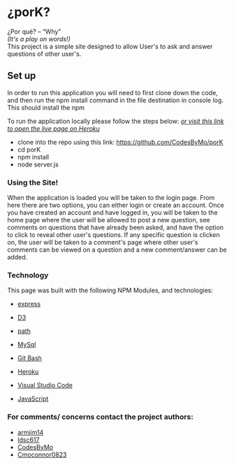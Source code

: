 # ¿porK?  
¿Por qué? – “Why”  
*(It's a play on words!)*  
This project is a simple site designed to allow User's to ask and answer questions of other user's. 


## Set up
In order to run this application you will need to first clone down the code, and then run the npm install command in the file destination in console log. This should install the npm 

To run the application locally  please follow the steps below:
*[or visit this link to open the live page on Heroku](https://pork-answers.herokuapp.com)*


* clone into the repo using this link: https://github.com/CodesByMo/porK
* cd porK
* npm install
* node server.js 


### Using the Site!
When the application is loaded you will be taken to the login page. From here there are two options, you can either login or create an account. Once you have created an account and have logged in, you will be taken to the home page where the user will be allowed to post a new question, see comments on questions that have already been asked, and have the option to click to reveal other user's questions. If any specific question is clicken on, the user will be taken to a comment's page where other user's comments can be viewed on a question and a new comment/answer can be added.



### Technology
This page was built with the following NPM Modules, and technologies:


* [express](https://www.npmjs.com/package/express)

* [D3](https://d3js.org/)

* [path](https://www.npmjs.com/package/path)

* [MySql](https://www.mysql.com/)

* [Git Bash](https://gitforwindows.org/)

* [Heroku](https://id.heroku.com/login)

* [Visual Studio Code](https://code.visualstudio.com/)

* [JavaScript](https://developer.mozilla.org/en-US/docs/Web/JavaScript/Reference)





### For comments/ concerns contact the project authors: 
- [armjim14](https://github.com/armjim14) 
- [ldsc617](https://github.com/ldsc617)
- [CodesByMo](https://github.com/CodesByMo/porK)
- [Cmoconnor0823](https://github.com/Cmoconnor0823) 